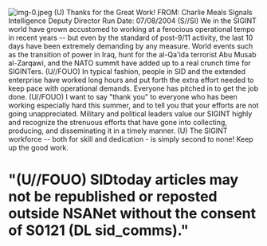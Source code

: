 ![img-0.jpeg](img-0.jpeg)
(U) Thanks for the Great Work!
FROM: Charlie Meals
Signals Intelligence Deputy Director
Run Date: 07/08/2004
(S//SI) We in the SIGINT world have grown accustomed to working at a ferocious operational tempo in recent years -- but even by the standard of post-9/11 activity, the last 10 days have been extremely demanding by any measure. World events such as the transition of power in Iraq, hunt for the al-Qa'ida terrorist Abu Musab al-Zarqawi, and the NATO summit have added up to a real crunch time for SIGINTers.
(U//FOUO) In typical fashion, people in SID and the extended enterprise have worked long hours and put forth the extra effort needed to keep pace with operational demands. Everyone has pitched in to get the job done.
(U//FOUO) I want to say "thank you" to everyone who has been working especially hard this summer, and to tell you that your efforts are not going unappreciated. Military and political leaders value our SIGINT highly and recognize the strenuous efforts that have gone into collecting, producing, and disseminating it in a timely manner.
(U) The SIGINT workforce -- both for skill and dedication - is simply second to none! Keep up the good work.

# "(U//FOUO) SIDtoday articles may not be republished or reposted outside NSANet without the consent of S0121 (DL sid_comms)."
